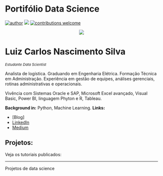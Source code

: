 # Portifólio Data Science
[![author](https://img.shields.io/badge/author-Lcarlosns-red.svg)](https://www.linkedin.com/in/lcarlosnsilva) [![](https://img.shields.io/badge/python-3.7+-blue.svg)](https://www.python.org/downloads/release/python-365/) [![contributions welcome](https://img.shields.io/badge/contributions-welcome-brightgreen.svg?style=flat)](https://github.com/lcarlosns/Data-science/issues)

<p align="center">
  <img src="b![banner](https://user-images.githubusercontent.com/85076250/120119421-fae77180-c16d-11eb-9929-0e8308203b69.png)
anner.png" >
</p>

# Luiz Carlos Nascimento Silva
<sub>*Estudante Data Scientist*</sub>

Analista de logística. Graduando em Engenharia Elétrica. Formação Técnica em Administração. Experiência em gestão de equipes, análises gerenciais, rotinas administrativas e operacionais. 

Vivência com Sistemas Oracle e SAP, Microsoft Excel avançado, Visual Basic, Power BI, linguagem Phyton e R, Tableau. 

**Background in:** Python, Machine Learning.
**Links:**
* [Blog]
* [LinkedIn](www.linkedin.com/in/lcarlosnsilva)
* [Medium](https://www.medium.com)


## Projetos:
Veja os tutoriais publicados:


---




Projetos de data science

